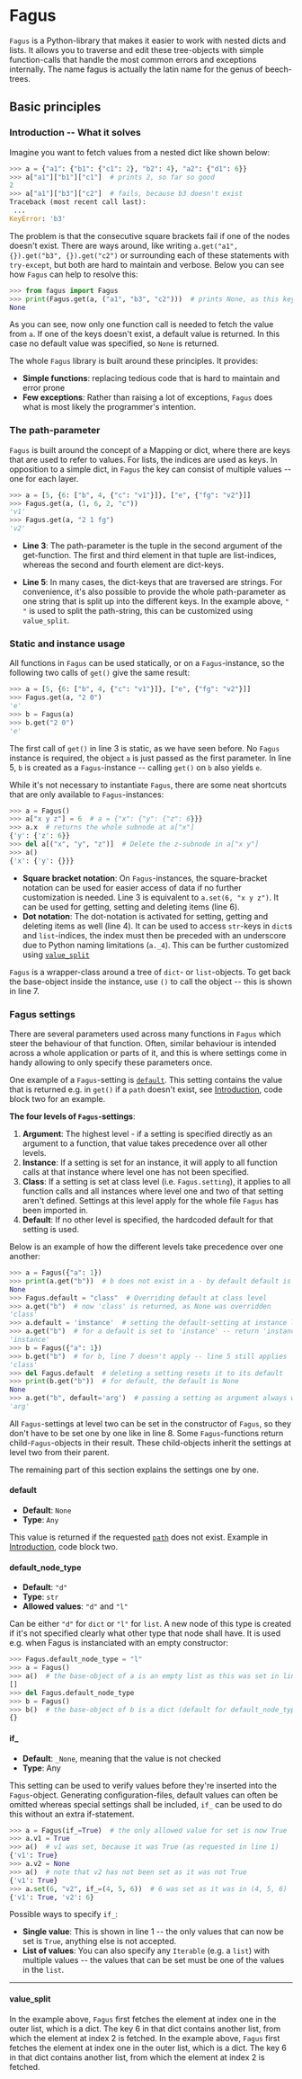 # Fagus
`Fagus` is a Python-library that makes it easier to work with nested dicts and lists. It allows you to traverse and edit these tree-objects with simple function-calls that handle the most common errors and exceptions internally. The name fagus is actually the latin name for the genus of beech-trees.

## Basic principles

### Introduction -- What it solves
Imagine you want to fetch values from a nested dict like shown below:

```python
>>> a = {"a1": {"b1": {"c1": 2}, "b2": 4}, "a2": {"d1": 6}}
>>> a["a1"]["b1"]["c1"]  # prints 2, so far so good
2
>>> a["a1"]["b3"]["c2"]  # fails, because b3 doesn't exist
Traceback (most recent call last):
 ...
KeyError: 'b3'
```
The problem is that the consecutive square brackets fail if one of the nodes doesn't exist. There are ways around, like writing `a.get("a1", {}).get("b3", {}).get("c2")` or surrounding each of these statements with `try-except`, but both are hard to maintain and verbose. Below you can see how `Fagus` can help to resolve this:
```python
>>> from fagus import Fagus
>>> print(Fagus.get(a, ("a1", "b3", "c2")))  # prints None, as this key doesn't exist in a
None
```
As you can see, now only one function call is needed to fetch the value from `a`. If one of the keys doesn't exist, a default value is returned. In this case no default value was specified, so `None` is returned.

The whole `Fagus` library is built around these principles. It provides:
* **Simple functions**: replacing tedious code that is hard to maintain and error prone
* **Few exceptions**: Rather than raising a lot of exceptions, `Fagus` does what is most likely the programmer's intention.

### The path-parameter
`Fagus` is built around the concept of a Mapping or dict, where there are keys that are used to refer to values. For lists, the indices are used as keys. In opposition to a simple dict, in `Fagus` the key can consist of multiple values -- one for each layer.
```python
>>> a = [5, {6: ["b", 4, {"c": "v1"}]}, ["e", {"fg": "v2"}]]
>>> Fagus.get(a, (1, 6, 2, "c"))
'v1'
>>> Fagus.get(a, "2 1 fg")
'v2'
```
* **Line 3**: The path-parameter is the tuple in the second argument of the get-function. The first and third element in that tuple are list-indices, whereas the second and fourth element are dict-keys.

* **Line 5**: In many cases, the dict-keys that are traversed are strings. For convenience, it's also possible to provide the whole path-parameter as one string that is split up into the different keys. In the example above, `" "` is used to split the path-string, this can be customized using `value_split`.

### Static and instance usage
All functions in `Fagus` can be used statically, or on a `Fagus`-instance, so the following two calls of `get()` give the same result:
```python
>>> a = [5, {6: ["b", 4, {"c": "v1"}]}, ["e", {"fg": "v2"}]]
>>> Fagus.get(a, "2 0")
'e'
>>> b = Fagus(a)
>>> b.get("2 0")
'e'
```
The first call of `get()` in line 3 is static, as we have seen before. No `Fagus` instance is required, the object `a` is just passed as the first parameter. In line 5, `b` is created as a `Fagus`-instance -- calling `get()` on `b` also yields `e`.

While it's not necessary to instantiate `Fagus`, there are some neat shortcuts that are only available to `Fagus`-instances:
```python
>>> a = Fagus()
>>> a["x y z"] = 6  # a = {"x": {"y": {"z": 6}}}
>>> a.x  # returns the whole subnode at a["x"]
{'y': {'z': 6}}
>>> del a[("x", "y", "z")]  # Delete the z-subnode in a["x y"]
>>> a()
{'x': {'y': {}}}
```
* **Square bracket notation**: On `Fagus`-instances, the square-bracket notation can be used for easier access of data if no further customization is needed. Line 3 is equivalent to `a.set(6, "x y z")`. It can be used for getting, setting and deleting items (line 6).
* **Dot notation**: The dot-notation is activated for setting, getting and deleting items as well (line 4). It can be used to access `str`-keys in `dict`s and `list`-indices, the index must then be preceded with an underscore due to Python naming limitations (`a._4`). This can be further customized using [`value_split`](#value_split)

`Fagus` is a wrapper-class around a tree of `dict`- or `list`-objects. To get back the base-object inside the instance, use `()` to call the object -- this is shown in line 7.

### Fagus settings
There are several parameters used across many functions in `Fagus` which steer the behaviour of that function. Often, similar behaviour is intended across a whole application or parts of it, and this is where settings come in handy allowing to only specify these parameters once.

One example of a `Fagus`-setting is [`default`](#default). This setting contains the value that is returned e.g. in `get()` if a `path` doesn't exist, see [Introduction](#introduction----what-it-solves), code block two for an example.

**The four levels of `Fagus`-settings**:
1. **Argument**: The highest level - if a setting is specified directly as an argument to a function, that value takes precedence over all other levels.
2. **Instance**: If a setting is set for an instance, it will apply to all function calls at that instance where level one has not been specified.
3. **Class**: If a setting is set at class level (i.e. `Fagus.setting`), it applies to all function calls and all instances where level one and two of that setting aren't defined. Settings at this level apply for the whole file `Fagus` has been imported in.
4. **Default**: If no other level is specified, the hardcoded default for that setting is used.

Below is an example of how the different levels take precedence over one another:
```python
>>> a = Fagus({"a": 1})
>>> print(a.get("b"))  # b does not exist in a - by default default is None
None
>>> Fagus.default = "class"  # Overriding default at class level
>>> a.get("b")  # now 'class' is returned, as None was overridden
'class'
>>> a.default = 'instance'  # setting the default-setting at instance level
>>> a.get("b")  # for a default is set to 'instance' -- return 'instance'
'instance'
>>> b = Fagus({"a": 1})
>>> b.get("b")  # for b, line 7 doesn't apply -- line 5 still applies
'class'
>>> del Fagus.default  # deleting a setting resets it to its default
>>> print(b.get("b"))  # for default, the default is None
None
>>> a.get("b", default='arg')  # passing a setting as argument always wins
'arg'
```
All `Fagus`-settings at level two can be set in the constructor of `Fagus`, so they don't have to be set one by one like in line 8. Some `Fagus`-functions return child-`Fagus`-objects in their result. These child-objects inherit the settings at level two from their parent.

The remaining part of this section explains the settings one by one.

#### default
* **Default**: `None`
* **Type**: `Any`

This value is returned if the requested [`path`](#the-path-parameter) does not exist. Example in [Introduction](#introduction----what-it-solves), code block two.

#### default_node_type
* **Default**: `"d"`
* **Type**: `str`
* **Allowed values**: `"d"` and `"l"`

Can be either `"d"` for `dict` or `"l"` for `list`. A new node of this type is created if it's not specified clearly what other type that node shall have. It is used e.g. when Fagus is instanciated with an empty constructor:
```python
>>> Fagus.default_node_type = "l"
>>> a = Fagus()
>>> a()  # the base-object of a is an empty list as this was set in line 2
[]
>>> del Fagus.default_node_type
>>> b = Fagus()
>>> b()  # the base-object of b is a dict (default for default_node_type)
{}
```

#### if_
* **Default**: `_None`, meaning that the value is not checked
* **Type**: Any

This setting can be used to verify values before they're inserted into the `Fagus`-object. Generating configuration-files, default values can often be omitted whereas special settings shall be included, `if_` can be used to do this without an extra if-statement.
```python
>>> a = Fagus(if_=True)  # the only allowed value for set is now True
>>> a.v1 = True
>>> a()  # v1 was set, because it was True (as requested in line 1)
{'v1': True}
>>> a.v2 = None
>>> a()  # note that v2 has not been set as it was not True
{'v1': True}
>>> a.set(6, "v2", if_=(4, 5, 6))  # 6 was set as it was in (4, 5, 6)
{'v1': True, 'v2': 6}
```
Possible ways to specify `if_`:
* **Single value**: This is shown in line 1 -- the only values that can now be set is `True`, anything else is not accepted.
* **List of values**: You can also specify any `Iterable` (e.g. a `list`) with multiple values -- the values that can be set must be one of the values in the `list`.
* **
#### value_split







In the example above, `Fagus` first fetches the element at index one in the outer list, which is a dict. The key 6 in that dict contains another list, from which the element at index 2 is fetched.
In the example above, `Fagus` first fetches the element at index one in the outer list, which is a dict. The key 6 in that dict contains another list, from which the element at index 2 is fetched.
